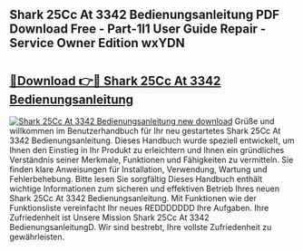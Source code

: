 ## Shark 25Cc At 3342 Bedienungsanleitung PDF Download Free - Part-1l1 User Guide Repair - Service Owner Edition wxYDN

# <h2><a href="http://df0tuof.blite.top/?on=Shark+25Cc+At+3342+Bedienungsanleitung">🔗Download 👉🔴 Shark 25Cc At 3342 Bedienungsanleitung</a></h2>

[![Shark 25Cc At 3342 Bedienungsanleitung new download](https://i.imgur.com/lujVjoI.png)](http://df0tuof.blite.top/?on=Shark+25Cc+At+3342+Bedienungsanleitung)
Grüße und willkommen im Benutzerhandbuch für Ihr neu gestartetes Shark 25Cc At 3342 Bedienungsanleitung. Dieses Handbuch wurde speziell entwickelt, um Ihnen den Einstieg in Ihr Produkt zu erleichtern und Ihnen ein gründliches Verständnis seiner Merkmale, Funktionen und Fähigkeiten zu vermitteln. Sie finden klare Anweisungen für Installation, Verwendung, Wartung und Fehlerbehebung. Bitte lesen Sie sorgfältig Dieses Handbuch enthält wichtige Informationen zum sicheren und effektiven Betrieb Ihres neuen Shark 25Cc At 3342 Bedienungsanleitung. Mit Funktionen wie der Funktionsliste vereinfacht Ihr neues REDDDDDDD Ihre Aufgaben. Ihre Zufriedenheit ist Unsere Mission Shark 25Cc At 3342 BedienungsanleitungD. Wir sind bestrebt, Ihre vollste Zufriedenheit zu gewährleisten.
